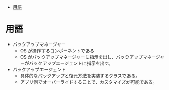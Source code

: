<!-- TOC START min:1 max:3 link:true asterisk:false update:true -->
- [用語](#用語)
<!-- TOC END -->


# 用語

- バックアップマネージャー
  - OS が操作するコンポーネントである
  - OS がバックアップマネージャーに指示を出し、バックアップマネージャーがバックアップエージェントに指示を出す。
- バックアップエージェント
  - 具体的なバックアップと復元方法を実装するクラスである。
  - アプリ側でオーバーライドすることで、カスタマイズが可能である。
